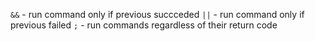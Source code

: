 `&&` - run command only if previous succceded
`||` - run command only if previous failed
`;` - run commands regardless of their return code
